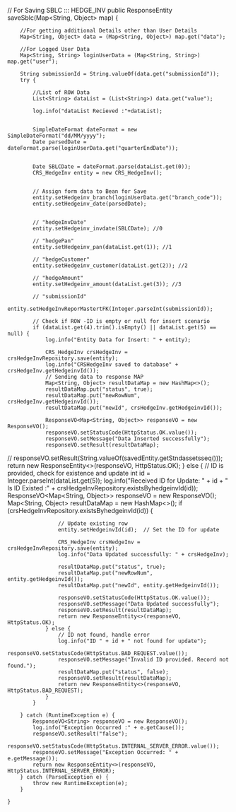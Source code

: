  // For Saving SBLC ::: HEDGE_INV
    public ResponseEntity saveSblc(Map<String, Object> map) {

        //For getting additional Details other than User Details
        Map<String, Object> data = (Map<String, Object>) map.get("data");

        //For Logged User Data
        Map<String, String> loginUserData = (Map<String, String>) map.get("user");

        String submissionId = String.valueOf(data.get("submissionId"));
        try {

            //List of ROW Data
            List<String> dataList = (List<String>) data.get("value");

            log.info("dataList Recieved :"+dataList);


            SimpleDateFormat dateFormat = new SimpleDateFormat("dd/MM/yyyy");
            Date parsedDate = dateFormat.parse(loginUserData.get("quarterEndDate"));


            Date SBLCDate = dateFormat.parse(dataList.get(0));
            CRS_HedgeInv entity = new CRS_HedgeInv();


            // Assign form data to Bean for Save
            entity.setHedgeinv_branch(loginUserData.get("branch_code"));
            entity.setHedgeinv_date(parsedDate);


            // "hedgeInvDate"
            entity.setHedgeinv_invdate(SBLCDate); //0

            // "hedgePan"
            entity.setHedgeinv_pan(dataList.get(1)); //1

            // "hedgeCustomer"
            entity.setHedgeinv_customer(dataList.get(2)); //2

            // "hedgeAmount"
            entity.setHedgeinv_amount(dataList.get(3)); //3

            // "submissionId"
            entity.setHedgeInvReporMastertFK(Integer.parseInt(submissionId));

            // Check if ROW -ID is empty or null for insert scenario
            if (dataList.get(4).trim().isEmpty() || dataList.get(5) == null) {
                log.info("Entity Data for Insert: " + entity);

                CRS_HedgeInv crsHedgeInv = crsHedgeInvRepository.save(entity);
                log.info("CRSHedgeInv saved to database" + crsHedgeInv.getHedgeinvId());
                // Sending data to response MAP
                Map<String, Object> resultDataMap = new HashMap<>();
                resultDataMap.put("status", true);
                resultDataMap.put("newRowNum", crsHedgeInv.getHedgeinvId());
                resultDataMap.put("newId", crsHedgeInv.getHedgeinvId());

                ResponseVO<Map<String, Object>> responseVO = new ResponseVO();
                responseVO.setStatusCode(HttpStatus.OK.value());
                responseVO.setMessage("Data Inserted successfully");
                responseVO.setResult(resultDataMap);
//                responseVO.setResult(String.valueOf(savedEntity.getStndassetsseq()));
                return new ResponseEntity<>(responseVO, HttpStatus.OK);
            } else {
                // ID is provided, check for existence and update
                int id = Integer.parseInt(dataList.get(5));
                log.info("Received ID for Update: " + id + " Is ID Existed :" + crsHedgeInvRepository.existsByhedgeinvId(id));
                ResponseVO<Map<String, Object>> responseVO = new ResponseVO();
                Map<String, Object> resultDataMap = new HashMap<>();
                if (crsHedgeInvRepository.existsByhedgeinvId(id)) {

                    // Update existing row
                    entity.setHedgeinvId(id);  // Set the ID for update

                    CRS_HedgeInv crsHedgeInv = crsHedgeInvRepository.save(entity);
                    log.info("Data Updated successfully: " + crsHedgeInv);

                    resultDataMap.put("status", true);
                    resultDataMap.put("newRowNum", entity.getHedgeinvId());
                    resultDataMap.put("newId", entity.getHedgeinvId());

                    responseVO.setStatusCode(HttpStatus.OK.value());
                    responseVO.setMessage("Data Updated successfully");
                    responseVO.setResult(resultDataMap);
                    return new ResponseEntity<>(responseVO, HttpStatus.OK);
                } else {
                    // ID not found, handle error
                    log.info("ID " + id + " not found for update");
                    responseVO.setStatusCode(HttpStatus.BAD_REQUEST.value());
                    responseVO.setMessage("Invalid ID provided. Record not found.");
                    resultDataMap.put("status", false);
                    responseVO.setResult(resultDataMap);
                    return new ResponseEntity<>(responseVO, HttpStatus.BAD_REQUEST);
                }
            }

        } catch (RuntimeException e) {
            ResponseVO<String> responseVO = new ResponseVO();
            log.info("Exception Occurred :" + e.getCause());
            responseVO.setResult("false");
            responseVO.setStatusCode(HttpStatus.INTERNAL_SERVER_ERROR.value());
            responseVO.setMessage("Exception Occurred: " + e.getMessage());
            return new ResponseEntity<>(responseVO, HttpStatus.INTERNAL_SERVER_ERROR);
        } catch (ParseException e) {
            throw new RuntimeException(e);
        }

    }
